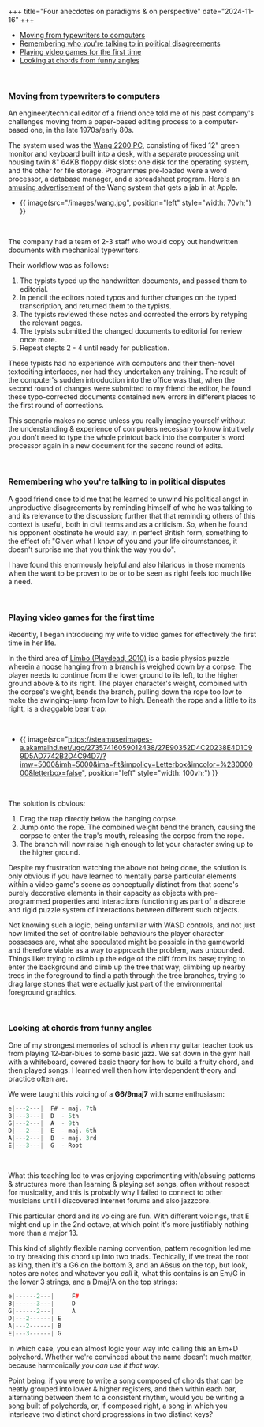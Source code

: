 +++
title="Four anecdotes on paradigms & on perspective"
date="2024-11-16"
+++


- [Moving from typewriters to computers](#moving-from-typewriters-to-computers)
- [Remembering who you're talking to in political disagreements](#remembering-who-you-re-talking-to-in-political-disputes)
- [Playing video games for the first time](#playing-video-games-for-the-first-time)
- [Looking at chords from funny angles](#looking-at-chords-from-funny-angles)

<br>


### Moving from typewriters to computers

An engineer/technical editor of a friend once told me of his past company's challenges moving from a paper-based editing process to a computer-based one, in the late 1970s/early 80s.  

The system used was the [Wang 2200 PC](https://www.wang2200.org/), consisting of fixed 12" green monitor and keyboard built into a desk, with a separate processing unit housing twin 8" 64KB floppy disk slots: one disk for the operating system, and the other for file storage. Programmes pre-loaded were a word processor, a database manager, and a spreadsheet program.  Here's an [amusing advertisement](https://www.youtube.com/watch?v=SAyFP_4EvI8) of the Wang system that gets a jab in at Apple.  


- {{ image(src="/images/wang.jpg", position="left" style="width: 70vh;") }}
<br>


The company had a team of 2-3 staff who would copy out handwritten documents with mechanical typewriters.   

Their workflow was as follows:  

1. The typists typed up the handwritten documents, and passed them to editorial.  
2. In pencil the editors noted typos and further changes on the typed transcription, and returned them to the typists. 
3. The typists reviewed these notes and corrected the errors by retyping the relevant pages.
4. The typists submitted the changed documents to editorial for review once more.
5. Repeat stepts 2 - 4 until ready for publication.  

These typists had no experience with computers and their then-novel textediting interfaces, nor had they undertaken any training. The result of the computer's sudden introduction into the office was that, when the second round of changes  were submitted to my friend the editor, he found these typo-corrected documents contained new errors in different places to the first round of corrections.  

This scenario makes no sense unless you really imagine yourself without the understanding & experience of computers necessary to know intuitively you don't need to type the whole printout back into the computer's word processor again in a new document for the second round of edits.  


<br>


### Remembering who you're talking to in political disputes

A good friend once told me that he learned to unwind his political angst in unproductive disagreements by reminding himself of who he was talking to and its relevance to the discussion; further that that reminding others of this context is useful, both in civil terms and as a criticism. So, when he found his opponent obstinate he would say, in perfect British form, something to the effect of: "Given what I know of you and your life circumstances, it doesn't surprise me that you think the way you do".  

I have found this enormously helpful and also hilarious in those moments when the want to be proven to be or to be seen as right feels too much like a need.  


<br>



### Playing video games for the first time

Recently, I began introducing my wife to video games for effectively the first time in her life.  

In the third area of [Limbo (Playdead, 2010)](https://playdead.com/games/limbo/) is a basic physics puzzle wherein a noose hanging from a branch is weighed down by a corpse. The player needs to continue from the lower ground to its left, to the higher ground above & to its right. The player character's weight, combined with the corpse's weight, bends the branch, pulling down the rope too low to make the swinging-jump from low to high. Beneath the rope and a little to its right, is a draggable bear trap:  

<br>

- {{ image(src="https://steamuserimages-a.akamaihd.net/ugc/27357416059012438/27E90352D4C20238E4D1C99D5AD7742B2D4C94D7/?imw=5000&imh=5000&ima=fit&impolicy=Letterbox&imcolor=%23000000&letterbox=false", position="left" style="width: 100vh;") }}

<br>

The solution is obvious: 

1. Drag the trap directly below the hanging corpse.
2. Jump onto the rope. The combined weight bend the branch, causing the corpse to enter the trap's mouth, releasing the corpse from the rope.
3. The branch will now raise high enough to let your character swing up to the higher ground.  

Despite my frustration watching the above not being done, the solution is only obvious if you have learned to mentally parse particular elements within a video game's scene as conceptually distinct from that scene's purely decorative elements in their capacity as objects with pre-programmed properties and interactions functioning as part of a discrete and rigid puzzle system of interactions between different such objects.  
  
Not knowing such a logic, being unfamiliar with WASD controls, and not just how limited the set of controllable behaviours the player character possesses are, what she speculated might be possible in the gameworld and therefore viable as a way to approach the problem, was unbounded. Things like: trying to climb up the edge of the cliff from its base; trying to enter the background and climb up the tree that way; climbing up nearby trees in the foreground to find a path through the tree branches, trying to drag large stones that were actually just part of the environmental foreground graphics.  


<br>


### Looking at chords from funny angles

One of my strongest memories of school is when my guitar teacher took us from playing 12-bar-blues to some basic jazz. We sat down in the gym hall with a whiteboard, covered basic theory for how to build a fruity chord, and then played songs. I learned well then how interdependent theory and practice often are.  

We were taught this voicing of a __G6/9maj7__ with some enthusiasm:  

```C#
e|---2---|  F# - maj. 7th
B|---3---|  D  - 5th
G|---2---|  A  - 9th 
D|---2---|  E  - maj. 6th 
A|---2---|  B  - maj. 3rd
E|---3---|  G  - Root
```

<br>

What this teaching led to was enjoying experimenting with/absuing patterns & structures more than learning & playing set songs, often without respect for musicality, and this is probably why I failed to connect to other musicians until I discovered internet forums and also jazzcore.  

This particular chord and its voicing are fun. With different voicings, that E might end up in the 2nd octave, at which point it's more justifiably nothing more than a major 13.  

This kind of slightly flexible naming convention, pattern recognition led me to try breaking this chord up into two triads. Techically, if we treat the root as king, then it's a G6 on the bottom 3, and an A6sus on the top, but look, notes are notes and whatever you _call_ it, what this contains is an Em/G in the lower 3 strings, and a Dmaj/A on the top strings:

```C++
e|------2---|     F#     
B|------3---|     D 
G|------2---|     A     
D|---2------| E   
A|---2------| B
E|---3------| G   
```

In which case, you can almost logic your way into calling this an Em+D polychord. Whether we're convinced about the name doesn't much matter, because harmonically _you can use it that way_.  

Point being: if you were to write a song composed of chords that can be neatly grouped into lower & higher registers, and then within each bar, alternating between them to a consistent rhythm, would you be writing a song built of polychords, or, if composed right, a song in which you interleave two distinct chord progressions in two distinct keys?  

<!-- I've sometimes been derided for using terms like "[tone cluster](https://music.stackexchange.com/questions/103458/tone-clusters-explained)" and "polychord" among blues and rock players. Curiously an older classical guitarist once broke into laughter hearing a band described as "Chinese thrash metal", which is entirely uncontroversial among folks working in the rock/metal tradition.  

I haven't played an instrument seriously in nearly a decade, but I think jazz musicians might have the most fun. Jacob Collier's music might be gauche but he might just be in heaven. The last blues jam I went to, 12 different musicians played the same song, 10 times. The last time I heard an orchestra player try to improvise I had to politely applaud afterwards.   -->